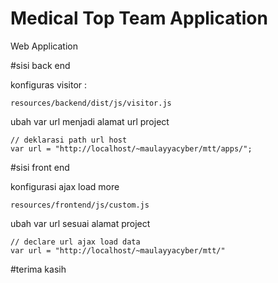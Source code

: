 # Medical Top Team Application
Web Application

#sisi back end

konfiguras visitor :

    resources/backend/dist/js/visitor.js
ubah var url menjadi alamat url project

    // deklarasi path url host
    var url = "http://localhost/~maulayyacyber/mtt/apps/";
    
#sisi front end

konfigurasi ajax load more

    resources/frontend/js/custom.js
    
ubah var url sesuai alamat project

    // declare url ajax load data
    var url = "http://localhost/~maulayyacyber/mtt/"
    
#terima kasih